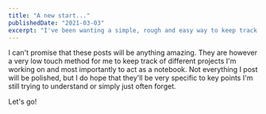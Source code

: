 ```yaml
---
title: "A new start..."
publishedDate: "2021-03-03"
excerpt: "I've been wanting a simple, rough and easy way to keep track of different techniques, thoughts and experiments I've been doing."
---
```


I can't promise that these posts will be anything amazing. They are however a very low touch method for me to keep track of different projects I'm working on and most importantly to act as a notebook. Not everything I post will be polished, but I do hope that they'll be very specific to key points I'm still trying to understand or simply just often forget.

Let's go!
